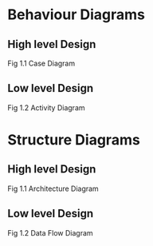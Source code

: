 # Behaviour Diagrams

## High level Design
Fig 1.1 Case Diagram
## Low level Design
Fig 1.2 Activity Diagram

# Structure Diagrams

## High level Design
Fig 1.1 Architecture Diagram

## Low level Design
Fig 1.2 Data Flow Diagram



